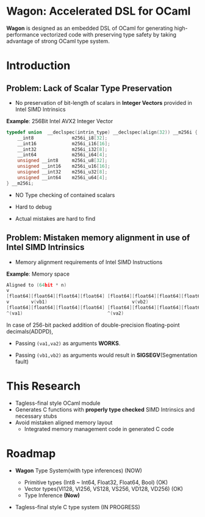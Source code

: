 # Wagon: Accelerated DSL for OCaml

**Wagon** is designed as an embedded DSL of OCaml for generating high-performance vectorized code with preserving type safety by taking advantage of strong OCaml type system.

# Introduction

## Problem: Lack of Scalar Type Preservation

* No preservation of bit-length of scalars in **Integer Vectors** 
  provided in Intel SIMD Intrinsics

**Example**: 256Bit Intel AVX2 Integer Vector
```c
typedef union  __declspec(intrin_type) __declspec(align(32)) __m256i {
    __int8              m256i_i8[32];
    __int16             m256i_i16[16];
    __int32             m256i_i32[8];
    __int64             m256i_i64[4];
    unsigned __int8     m256i_u8[32];
    unsigned __int16    m256i_u16[16];
    unsigned __int32    m256i_u32[8];
    unsigned __int64    m256i_u64[4];
} __m256i;
```

* NO Type checking of contained scalars
  
* Hard to debug

* Actual mistakes are hard to find

## Problem: Mistaken memory alignment in use of Intel SIMD Intrinsics

* Memory alignment requirements of Intel SIMD Instructions
  
**Example**: Memory space
```c
Aligned to (64bit * n)
v
[float64][float64][float64][float64] [float64][float64][float64][float64] ...
v        v(vb1)                               v(vb2)
[float64][float64][float64][float64] [float64][float64][float64][float64] ...
^(va1)                               ^(va2)
```

In case of 256-bit packed addition of double-precision floating-point decimals(ADDPD),
  + Passing `(va1,va2)` as arguments **WORKS**.

  + Passing `(vb1,vb2)` as arguments would result in **SIGSEGV**(Segmentation fault)
  
# This Research

* Tagless-final style OCaml module
* Generates C functions with **properly type checked** SIMD Intrinsics 
  and necessary stubs 
* Avoid mistaken aligned memory layout
  + Integrated memory management code in generated C code

# Roadmap
* **Wagon** Type System(with type inferences) (NOW)

    + Primitive types (Int8 ~ Int64, Float32, Float64, Bool) (OK)
    + Vector types(VI128, VI256, VS128, VS256, VD128, VD256) (OK)
    + Type Inference **(Now)**

* Tagless-final style C type system (IN PROGRESS)
